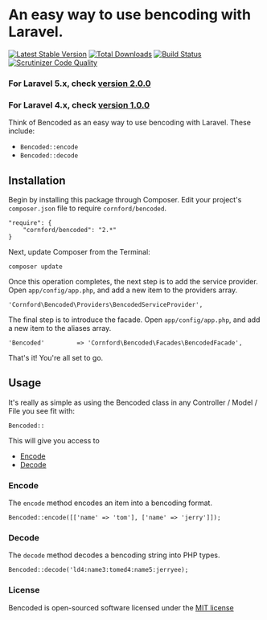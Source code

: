 # An easy way to use bencoding with Laravel.

[![Latest Stable Version](https://poser.pugx.org/cornford/bencoded/version.png)](https://packagist.org/packages/cornford/Bencoded)
[![Total Downloads](https://poser.pugx.org/cornford/bencoded/d/total.png)](https://packagist.org/packages/cornford/Bencoded)
[![Build Status](https://travis-ci.org/bradcornford/Bencoded.svg?branch=master)](https://travis-ci.org/bradcornford/Bencoded)
[![Scrutinizer Code Quality](https://scrutinizer-ci.com/g/bradcornford/Bencoded/badges/quality-score.png?b=master)](https://scrutinizer-ci.com/g/bradcornford/Bencoded/?branch=master)

### For Laravel 5.x, check [version 2.0.0](https://github.com/bradcornford/Bencoded/tree/v2.0.0)

### For Laravel 4.x, check [version 1.0.0](https://github.com/bradcornford/Bencoded/tree/v1.0.0)

Think of Bencoded as an easy way to use bencoding with Laravel. These include:

- `Bencoded::encode`
- `Bencoded::decode`

## Installation

Begin by installing this package through Composer. Edit your project's `composer.json` file to require `cornford/bencoded`.

    "require": {
        "cornford/bencoded": "2.*"
    }

Next, update Composer from the Terminal:

    composer update

Once this operation completes, the next step is to add the service provider. Open `app/config/app.php`, and add a new item to the providers array.

    'Cornford\Bencoded\Providers\BencodedServiceProvider',

The final step is to introduce the facade. Open `app/config/app.php`, and add a new item to the aliases array.

    'Bencoded'         => 'Cornford\Bencoded\Facades\BencodedFacade',

That's it! You're all set to go.

## Usage

It's really as simple as using the Bencoded class in any Controller / Model / File you see fit with:

`Bencoded::`

This will give you access to

- [Encode](#encode)
- [Decode](#decode)

### Encode

The `encode` method encodes an item into a bencoding format.

    Bencoded::encode([['name' => 'tom'], ['name' => 'jerry']]);

### Decode

The `decode` method decodes a bencoding string into PHP types.

    Bencoded::decode('ld4:name3:tomed4:name5:jerryee);

### License

Bencoded is open-sourced software licensed under the [MIT license](http://opensource.org/licenses/MIT)